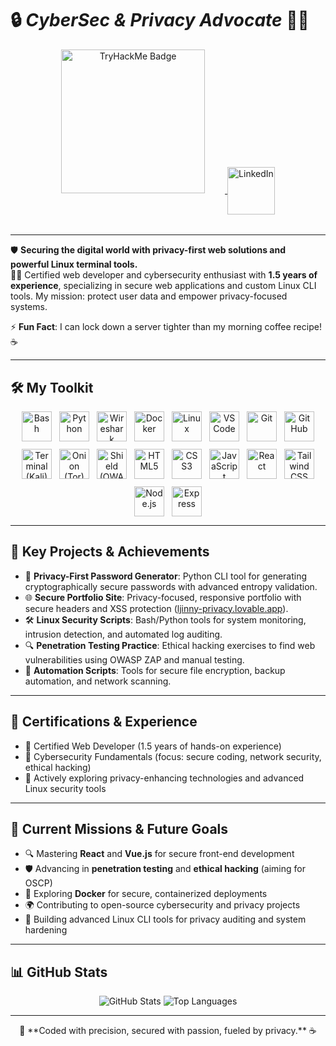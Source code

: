 # 🔒 *CyberSec & Privacy Advocate* 🕵️‍♂️

<div align="center" style="margin-bottom: 32px;">
  <a href="https://tryhackme.com/p/winned4s" target="_blank">
    <img src="https://tryhackme-badges.s3.amazonaws.com/winned4s.png" alt="TryHackMe Badge" width="230" style="margin-right: 32px;"/>
  </a>
  <a href="https://www.linkedin.com/in/ahmed-elhiouli-961a8718a/" target="_blank">
    <img src="https://cdn.jsdelivr.net/gh/devicons/devicon/icons/linkedin/linkedin-original.svg" alt="LinkedIn" width="76" height="76" style="vertical-align:middle;">
  </a>
</div>

---

🛡️ **Securing the digital world with privacy-first web solutions and powerful Linux terminal tools.**  
👨‍💻 Certified web developer and cybersecurity enthusiast with **1.5 years of experience**, specializing in secure web applications and custom Linux CLI tools. My mission: protect user data and empower privacy-focused systems.

⚡ **Fun Fact**: I can lock down a server tighter than my morning coffee recipe! ☕

---

## 🛠️ My Toolkit

<div align="center" style="display: flex; flex-wrap: wrap; justify-content: center; gap: 12px;">

<!-- Core Security & Platforms -->
<img src="https://cdn.jsdelivr.net/gh/devicons/devicon/icons/bash/bash-original.svg" alt="Bash" width="48" title="Bash"/>
<img src="https://cdn.jsdelivr.net/gh/devicons/devicon/icons/python/python-original.svg" alt="Python" width="48" title="Python"/>
<img src="https://www.vectorlogo.zone/logos/wireshark/wireshark-icon.svg" alt="Wireshark" width="48" title="Wireshark"/>
<img src="https://cdn.jsdelivr.net/gh/devicons/devicon/icons/docker/docker-original.svg" alt="Docker" width="48" title="Docker"/>
<img src="https://cdn.jsdelivr.net/gh/devicons/devicon/icons/linux/linux-original.svg" alt="Linux" width="48" title="Linux"/>
<img src="https://cdn.jsdelivr.net/gh/devicons/devicon/icons/vscode/vscode-original.svg" alt="VSCode" width="48" title="VSCode"/>
<img src="https://cdn.jsdelivr.net/gh/devicons/devicon/icons/git/git-original.svg" alt="Git" width="48" title="Git"/>
<img src="https://cdn.jsdelivr.net/gh/devicons/devicon/icons/github/github-original.svg" alt="GitHub" width="48" title="GitHub"/>

<!-- Modern Substitutes for Missing Icons -->
<img src="https://cdn.jsdelivr.net/gh/devicons/devicon/icons/terminal/terminal-plain.svg" alt="Terminal (Kali)" width="48" title="Kali Linux"/>
<img src="https://upload.wikimedia.org/wikipedia/commons/4/4a/Onion_icon.svg" alt="Onion (Tor)" width="48" title="Tor"/>
<img src="https://cdn.jsdelivr.net/gh/devicons/devicon/icons/shield/shield-original.svg" alt="Shield (OWASP)" width="48" title="OWASP"/>

<!-- Web Development -->
<img src="https://cdn.jsdelivr.net/gh/devicons/devicon/icons/html5/html5-original.svg" alt="HTML5" width="48" title="HTML5"/>
<img src="https://cdn.jsdelivr.net/gh/devicons/devicon/icons/css3/css3-original.svg" alt="CSS3" width="48" title="CSS3"/>
<img src="https://cdn.jsdelivr.net/gh/devicons/devicon/icons/javascript/javascript-original.svg" alt="JavaScript" width="48" title="JavaScript"/>
<img src="https://cdn.jsdelivr.net/gh/devicons/devicon/icons/react/react-original.svg" alt="React" width="48" title="React"/>
<img src="https://cdn.jsdelivr.net/gh/devicons/devicon/icons/tailwindcss/tailwindcss-original.svg" alt="Tailwind CSS" width="48" title="Tailwind CSS"/>

<!-- Back-End -->
<img src="https://cdn.jsdelivr.net/gh/devicons/devicon/icons/nodejs/nodejs-original.svg" alt="Node.js" width="48" title="Node.js"/>
<img src="https://cdn.jsdelivr.net/gh/devicons/devicon/icons/express/express-original.svg" alt="Express" width="48" title="Express"/>

</div>

---

## 🚀 Key Projects & Achievements

- 🔐 **Privacy-First Password Generator**: Python CLI tool for generating cryptographically secure passwords with advanced entropy validation.
- 🌐 **Secure Portfolio Site**: Privacy-focused, responsive portfolio with secure headers and XSS protection ([ljinny-privacy.lovable.app](https://ahmed-the-web-wizard.lovable.app)).
- 🛠️ **Linux Security Scripts**: Bash/Python tools for system monitoring, intrusion detection, and automated log auditing.
- 🔍 **Penetration Testing Practice**: Ethical hacking exercises to find web vulnerabilities using OWASP ZAP and manual testing.
- 📜 **Automation Scripts**: Tools for secure file encryption, backup automation, and network scanning.

---

## 🏅 Certifications & Experience

- 🥇 Certified Web Developer (1.5 years of hands-on experience)
- 📜 Cybersecurity Fundamentals (focus: secure coding, network security, ethical hacking)
- 🧠 Actively exploring privacy-enhancing technologies and advanced Linux security tools

---

## 🎯 Current Missions & Future Goals

- 🔍 Mastering **React** and **Vue.js** for secure front-end development
- 🛡️ Advancing in **penetration testing** and **ethical hacking** (aiming for OSCP)
- 🐳 Exploring **Docker** for secure, containerized deployments
- 🌍 Contributing to open-source cybersecurity and privacy projects
- 🔐 Building advanced Linux CLI tools for privacy auditing and system hardening

---

## 📊 GitHub Stats

<div align="center">
  <img src="https://github-readme-stats.vercel.app/api?username=s4dwinner&show_icons=true&theme=dark" alt="GitHub Stats">
  <img src="https://github-readme-stats.vercel.app/api/top-langs/?username=s4dwinner&layout=compact&theme=dark" alt="Top Languages">
</div>

---

<div align="center">
  🔑 **Coded with precision, secured with passion, fueled by privacy.** ☕
</div>
